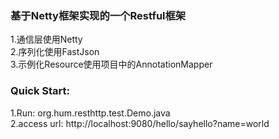 ### 基于Netty框架实现的一个Restful框架 <br />
   1.通信层使用Netty <br />
   2.序列化使用FastJson <br />
   3.示例化Resource使用项目中的AnnotationMapper <br />

### Quick Start: <br />
   1.Run: org.hum.resthttp.test.Demo.java <br />
   2.access url: http://localhost:9080/hello/sayhello?name=world <br />
